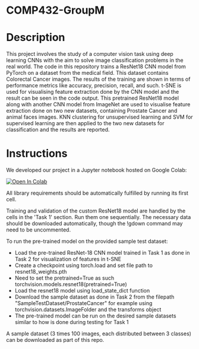 # COMP432-GroupM

# Description

This project involves the study of a computer vision task using deep learning CNNs with the aim to solve image classification problems in the real world. The code in this repository trains a ResNet18 CNN model from PyTorch on a dataset from the medical field. This dataset contains Colorectal Cancer images. The results of the training are shown in terms of performance metrics like accuracy, precision, recall, and such. t-SNE is used for visualising feature extraction done by the CNN model and the result can be seen in the code output. This pretrained ResNet18 model along with another CNN model from ImageNet are used to visualise feature extraction done on two new datasets, containing Prostate Cancer and animal faces images. KNN clustering for unsupervised learning and SVM for supervised learning are then applied to the two new datasets for classification and the results are reported.


# Instructions

We developed our project in a Jupyter notebook hosted on Google Colab: 

[![Open In Colab](https://colab.research.google.com/assets/colab-badge.svg)](https://colab.research.google.com/github/mkandaleft/COMP432-GroupM/blob/main/Comp432.ipynb)

All library requirements should be automatically fulfilled by running its first cell.

Training and validation of the custom ResNet18 model are handled by the cells in the 'Task 1' section. Run them one sequentially. The necessary data should be downloaded automatically, though the !gdown command may need to be uncommented.

  
To run the pre-trained model on the provided sample test dataset:
-  Load the pre-trained ResNet-18 CNN model trained in Task 1 as done in Task 2 for visualization of features in t-SNE
-  Create a checkpoint using torch.load and set file path to resnet18_weights.pth
-  Need to set the pretrained=True as such torchvision.models.resnet18(pretrained=True)
-  Load the resnet18 model using load_state_dict function
-  Download the sample dataset as done in Task 2 from the filepath "SampleTestDataset/ProstateCancer" for example using torchvision.datasets.ImageFolder and the transforms object
-  The pre-trained model can be run on the desired sample datasets similar to how is done during testing for Task 1

    
A sample dataset (3 times 100 images, each distributed between 3 classes) can be downloaded as part of this repo.
